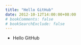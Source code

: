 ```yaml
---
title: "Hello GitHub"
date: 2012-10-12T14:00:00+08:00
# bookComments: false
# bookSearchExclude: false
---
```


- Hello GitHub